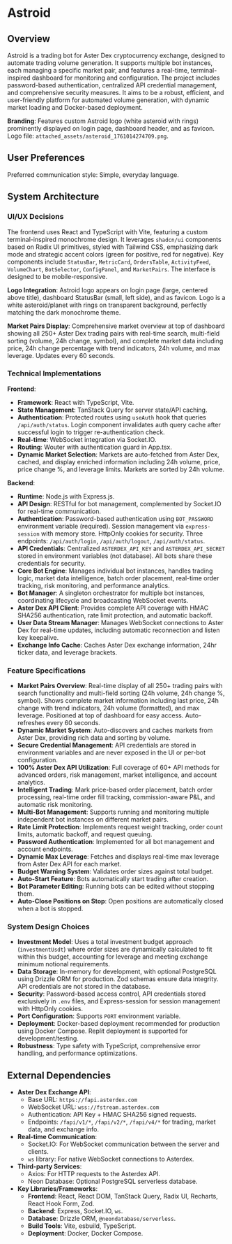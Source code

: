 # Astroid

## Overview
Astroid is a trading bot for Aster Dex cryptocurrency exchange, designed to automate trading volume generation. It supports multiple bot instances, each managing a specific market pair, and features a real-time, terminal-inspired dashboard for monitoring and configuration. The project includes password-based authentication, centralized API credential management, and comprehensive security measures. It aims to be a robust, efficient, and user-friendly platform for automated volume generation, with dynamic market loading and Docker-based deployment.

**Branding**: Features custom Astroid logo (white asteroid with rings) prominently displayed on login page, dashboard header, and as favicon. Logo file: `attached_assets/asteroid_1761014274709.png`.

## User Preferences
Preferred communication style: Simple, everyday language.

## System Architecture

### UI/UX Decisions
The frontend uses React and TypeScript with Vite, featuring a custom terminal-inspired monochrome design. It leverages `shadcn/ui` components based on Radix UI primitives, styled with Tailwind CSS, emphasizing dark mode and strategic accent colors (green for positive, red for negative). Key components include `StatusBar`, `MetricCard`, `OrdersTable`, `ActivityFeed`, `VolumeChart`, `BotSelector`, `ConfigPanel`, and `MarketPairs`. The interface is designed to be mobile-responsive.

**Logo Integration**: Astroid logo appears on login page (large, centered above title), dashboard StatusBar (small, left side), and as favicon. Logo is a white asteroid/planet with rings on transparent background, perfectly matching the dark monochrome theme.

**Market Pairs Display**: Comprehensive market overview at top of dashboard showing all 250+ Aster Dex trading pairs with real-time search, multi-field sorting (volume, 24h change, symbol), and complete market data including price, 24h change percentage with trend indicators, 24h volume, and max leverage. Updates every 60 seconds.

### Technical Implementations
**Frontend**:
- **Framework**: React with TypeScript, Vite.
- **State Management**: TanStack Query for server state/API caching.
- **Authentication**: Protected routes using `useAuth` hook that queries `/api/auth/status`. Login component invalidates auth query cache after successful login to trigger re-authentication check.
- **Real-time**: WebSocket integration via Socket.IO.
- **Routing**: Wouter with authentication guard in App.tsx.
- **Dynamic Market Selection**: Markets are auto-fetched from Aster Dex, cached, and display enriched information including 24h volume, price, price change %, and leverage limits. Markets are sorted by 24h volume.

**Backend**:
- **Runtime**: Node.js with Express.js.
- **API Design**: RESTful for bot management, complemented by Socket.IO for real-time communication.
- **Authentication**: Password-based authentication using `BOT_PASSWORD` environment variable (required). Session management via `express-session` with memory store. HttpOnly cookies for security. Three endpoints: `/api/auth/login`, `/api/auth/logout`, `/api/auth/status`.
- **API Credentials**: Centralized `ASTERDEX_API_KEY` and `ASTERDEX_API_SECRET` stored in environment variables (not database). All bots share these credentials for security.
- **Core Bot Engine**: Manages individual bot instances, handles trading logic, market data intelligence, batch order placement, real-time order tracking, risk monitoring, and performance analytics.
- **Bot Manager**: A singleton orchestrator for multiple bot instances, coordinating lifecycle and broadcasting WebSocket events.
- **Aster Dex API Client**: Provides complete API coverage with HMAC SHA256 authentication, rate limit protection, and automatic backoff.
- **User Data Stream Manager**: Manages WebSocket connections to Aster Dex for real-time updates, including automatic reconnection and listen key keepalive.
- **Exchange Info Cache**: Caches Aster Dex exchange information, 24hr ticker data, and leverage brackets.

### Feature Specifications
- **Market Pairs Overview**: Real-time display of all 250+ trading pairs with search functionality and multi-field sorting (24h volume, 24h change %, symbol). Shows complete market information including last price, 24h change with trend indicators, 24h volume (formatted), and max leverage. Positioned at top of dashboard for easy access. Auto-refreshes every 60 seconds.
- **Dynamic Market System**: Auto-discovers and caches markets from Aster Dex, providing rich data and sorting by volume.
- **Secure Credential Management**: API credentials are stored in environment variables and are never exposed in the UI or per-bot configuration.
- **100% Aster Dex API Utilization**: Full coverage of 60+ API methods for advanced orders, risk management, market intelligence, and account analytics.
- **Intelligent Trading**: Mark price-based order placement, batch order processing, real-time order fill tracking, commission-aware P&L, and automatic risk monitoring.
- **Multi-Bot Management**: Supports running and monitoring multiple independent bot instances on different market pairs.
- **Rate Limit Protection**: Implements request weight tracking, order count limits, automatic backoff, and request queuing.
- **Password Authentication**: Implemented for all bot management and account endpoints.
- **Dynamic Max Leverage**: Fetches and displays real-time max leverage from Aster Dex API for each market.
- **Budget Warning System**: Validates order sizes against total budget.
- **Auto-Start Feature**: Bots automatically start trading after creation.
- **Bot Parameter Editing**: Running bots can be edited without stopping them.
- **Auto-Close Positions on Stop**: Open positions are automatically closed when a bot is stopped.

### System Design Choices
- **Investment Model**: Uses a total investment budget approach (`investmentUsdt`) where order sizes are dynamically calculated to fit within this budget, accounting for leverage and meeting exchange minimum notional requirements.
- **Data Storage**: In-memory for development, with optional PostgreSQL using Drizzle ORM for production. Zod schemas ensure data integrity. API credentials are not stored in the database.
- **Security**: Password-based access control, API credentials stored exclusively in `.env` files, and Express-session for session management with HttpOnly cookies.
- **Port Configuration**: Supports `PORT` environment variable.
- **Deployment**: Docker-based deployment recommended for production using Docker Compose. Replit deployment is supported for development/testing.
- **Robustness**: Type safety with TypeScript, comprehensive error handling, and performance optimizations.

## External Dependencies

- **Aster Dex Exchange API**:
    - Base URL: `https://fapi.asterdex.com`
    - WebSocket URL: `wss://fstream.asterdex.com`
    - Authentication: API Key + HMAC SHA256 signed requests.
    - Endpoints: `/fapi/v1/*`, `/fapi/v2/*`, `/fapi/v4/*` for trading, market data, and exchange info.
- **Real-time Communication**:
    - Socket.IO: For WebSocket communication between the server and clients.
    - `ws` library: For native WebSocket connections to Asterdex.
- **Third-party Services**:
    - Axios: For HTTP requests to the Asterdex API.
    - Neon Database: Optional PostgreSQL serverless database.
- **Key Libraries/Frameworks**:
    - **Frontend**: React, React DOM, TanStack Query, Radix UI, Recharts, React Hook Form, Zod.
    - **Backend**: Express, Socket.IO, `ws`.
    - **Database**: Drizzle ORM, `@neondatabase/serverless`.
    - **Build Tools**: Vite, esbuild, TypeScript.
    - **Deployment**: Docker, Docker Compose.